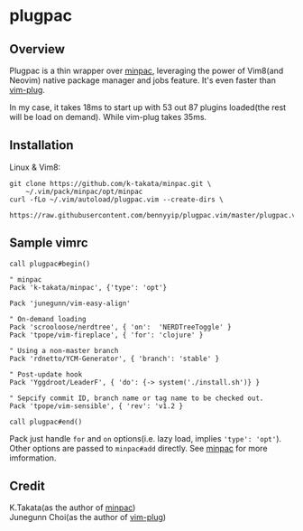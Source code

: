 # plugpac
## Overview
Plugpac is a thin wrapper over [minpac][1], leveraging the power of Vim8(and Neovim) native package manager and jobs feature. It's even faster than [vim-plug][2].  

In my case, it takes 18ms to start up with 53 out 87 plugins loaded(the rest will be load on demand). While vim-plug takes 35ms.

## Installation
Linux & Vim8:
```
git clone https://github.com/k-takata/minpac.git \
    ~/.vim/pack/minpac/opt/minpac
curl -fLo ~/.vim/autoload/plugpac.vim --create-dirs \
    https://raw.githubusercontent.com/bennyyip/plugpac.vim/master/plugpac.vim
```

## Sample vimrc
```vim
call plugpac#begin()

" minpac
Pack 'k-takata/minpac', {'type': 'opt'}

Pack 'junegunn/vim-easy-align'

" On-demand loading
Pack 'scrooloose/nerdtree', { 'on':  'NERDTreeToggle' }
Pack 'tpope/vim-fireplace', { 'for': 'clojure' }

" Using a non-master branch
Pack 'rdnetto/YCM-Generator', { 'branch': 'stable' }

" Post-update hook
Pack 'Yggdroot/LeaderF', { 'do': {-> system('./install.sh')} }

" Sepcify commit ID, branch name or tag name to be checked out.
Pack 'tpope/vim-sensible', { 'rev': 'v1.2 }

call plugpac#end()
```
Pack just handle `for` and `on` options(i.e. lazy load, implies `'type': 'opt'`). Other options are passed to `minpac#add` directly. See [minpac][1] for more imformation.

## Credit
K.Takata(as the author of [minpac][1])  
Junegunn Choi(as the author of [vim-plug][2])

[1]: https://github.com/k-takata/minpac
[2]: https://github.com/junegunn/vim-plug
